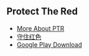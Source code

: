 ## Protect The Red

- [More About PTR](https://geekgame.bai.uno/ptr/)
- [守住红色](https://geekgame.bai.uno/ptr/cn.html)
- [Google Play Download](https://play.google.com/store/apps/details?id=uno.bai.geekgame)